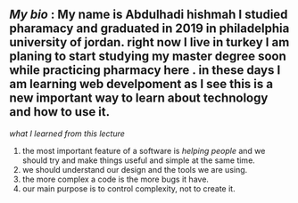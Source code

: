 
*My bio* : My name is Abdulhadi hishmah I studied pharamacy and graduated in 2019 in philadelphia university of jordan. right now I live in turkey I am planing to start studying my master degree soon while practicing pharmacy here . in these days I am learning web develpoment as I see this is a new important way to learn about technology and how to use it.
---
*what I learned from this lecture*
1. the most important feature of a software is *helping people* and we should try and make things useful and simple at the same time.
2. we should understand our design and the tools we are using.
3. the more complex a code is the more bugs it have.
4. our main purpose is to control complexity, not to create it.
